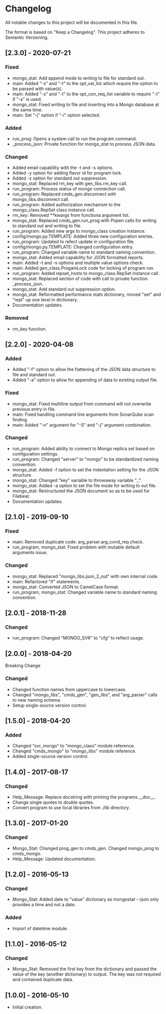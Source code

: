 # Changelog
All notable changes to this project will be documented in this file.

The format is based on "Keep a Changelog".  This project adheres to Semantic Versioning.


## [2.3.0] - 2020-07-21
### Fixed
- mongo_stat:  Add append mode to writing to file for standard out.
- main:  Added "-s" and "-t" to the opt_val_list which require the option to be passed with value(s).
- main:  Added "-s" and "-t" to the opt_con_req_list variable to require "-t" if "-s" is used.
- mongo_stat:  Fixed writing to file and inserting into a Mongo database at the same time.
- main:  Set "-j" option if "-i" option selected.

### Added
- run_prog:  Opens a system call to run the program command.
- \_process_json:  Private function for mongo_stat to process JSON data.

### Changed
- Added email capability with the -t and -s options.
- Added -y option for adding flavor id for program lock.
- Added -z option for standard out suppression.
- mongo_stat:  Replaced rm_key with gen_libs.rm_key call.
- run_program:  Process status of mongo connection call.
- run_program: Replaced cmds_gen.disconnect with mongo_libs.disconnect call.
- run_program:  Added authorization mechanism to the mongo_class.RepSet class instance call.
- rm_key:  Removed \*\*kwargs from functiona argument list.
- mongo_stat:  Replaced cmds_gen.run_prog with Popen calls for writing to standard out and writing to file.
- run_program:  Added new args to mongo_class creation instance.
- config/mongo.py.TEMPLATE:  Added three new configuration entries.
- run_program:  Updated to refect update in configuration file.
- config/mongo.py.TEMPLATE:  Changed configuration entry.
- run_program:  Changed variable name to standard naming convention.
- mongo_stat:  Added email capability for JSON formatted reports.
- main:  Added -t and -s options and multiple value options check.
- main:  Added gen_class.ProgamLock code for locking of program run.
- run_program:  Added repset_hosts to mongo_class.RepSet instance call.
- mongo_stat:  Replaced section of code with call to private function \_process_json.
- mongo_stat:  Add standard out suppression option.
- mongo_stat:  Reformatted performance stats dictionary, moved "set" and "repl" up one level in dictionary.
- Documentation updates.

### Removed
- rm_key function.


## [2.2.0] - 2020-04-08
### Added
- Added "-f" option to allow the flattening of the JSON data structure to file and standard out.
- Added "-a" option to allow for appending of data to existing output file.

### Fixed
- mongo_stat:  Fixed multiline output from command will not overwrite previous entry in file.
- main:  Fixed handling command line arguments from SonarQube scan finding.
- main:  Added "-n" argument for "-S" and "-j" argument combination.

### Changed
- run_program:  Added ability to connect to Mongo replica set based on configuration settings.
- run_program:  Changed "server" to "mongo" to be standardized naming convention.
- mongo_stat:  Added -f option to set the indentation setting for the JSON structure.
- mongo_stat:  Changed "key" variable to throwaway variable "\_".
- mongo_stat:  Added -a option to set the file mode for writing to out file.
- mongo_stat:  Restructured the JSON document so as to be used for Filebeat.
- Documentation updates.


## [2.1.0] - 2019-09-10
### Fixed
- main:  Removed duplicate code:  arg_parser.arg_cond_req check.
- run_program, mongo_stat:  Fixed problem with mutable default arguments issue.

### Changed
- mongo_stat:  Replaced "mongo_libs.json_2_out" with own internal code.
- main:  Refactored "if" statements.
- mongo_stat:  Converted JSON to CamelCase format.
- run_program, mongo_stat:  Changed variable name to standard naming convention.


## [2.0.1] - 2018-11-28
### Changed
- run_program:  Changed "MONGO_SVR" to "cfg" to reflect usage.


## [2.0.0] - 2018-04-20
Breaking Change

### Changed
- Changed function names from uppercase to lowercase.
- Changed "mongo_libs", "cmds_gen", "gen_libs", and "arg_parser" calls to new naming schema.
- Setup single-source version control.


## [1.5.0] - 2018-04-20
### Added
- Changed "svr_mongo" to "mongo_class" module reference.
- Changed "cmds_mongo" to "mongo_libs" module reference.
- Added single-source version control.


## [1.4.0] - 2017-08-17
### Changed
- Help_Message:  Replace docstring with printing the programs \_\_doc\_\_.
- Change single quotes to double quotes.
- Convert program to use local libraries from ./lib directory.


## [1.3.0] - 2017-01-20
### Changed
- Mongo_Stat:  Changed prog_gen to cmds_gen.  Changed mongo_prog to cmds_mongo.
- Help_Message:  Updated documentation.


## [1.2.0] - 2016-05-13
### Changed
- Mongo_Stat:  Added date to "value" dictionary as mongostat --json only provides a time and not a date.

### Added
- Import of datetime module.


## [1.1.0] - 2016-05-12
### Changed
- Mongo_Stat:  Removed the first key from the dictionary and passed the value of the key (another dictionary) to output.  The key was not required and contained duplicate data.


## [1.0.0] - 2016-05-10
- Initial creation.

